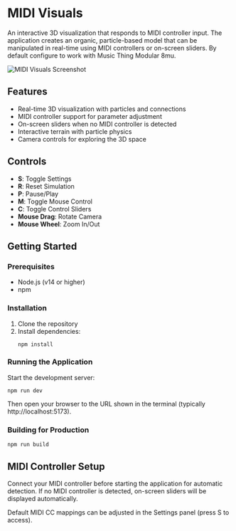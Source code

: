 # MIDI Visuals

An interactive 3D visualization that responds to MIDI controller input. The application creates an organic, particle-based model that can be manipulated in real-time using MIDI controllers or on-screen sliders. By default configure to work with Music Thing Modular 8mu.

![MIDI Visuals Screenshot](./docs/demo.gif)

## Features

- Real-time 3D visualization with particles and connections
- MIDI controller support for parameter adjustment
- On-screen sliders when no MIDI controller is detected
- Interactive terrain with particle physics
- Camera controls for exploring the 3D space

## Controls

- **S**: Toggle Settings
- **R**: Reset Simulation
- **P**: Pause/Play
- **M**: Toggle Mouse Control
- **C**: Toggle Control Sliders
- **Mouse Drag**: Rotate Camera
- **Mouse Wheel**: Zoom In/Out

## Getting Started

### Prerequisites

- Node.js (v14 or higher)
- npm

### Installation

1. Clone the repository
2. Install dependencies:
   ```
   npm install
   ```

### Running the Application

Start the development server:
```
npm run dev
```

Then open your browser to the URL shown in the terminal (typically http://localhost:5173).

### Building for Production

```
npm run build
```

## MIDI Controller Setup

Connect your MIDI controller before starting the application for automatic detection. If no MIDI controller is detected, on-screen sliders will be displayed automatically.

Default MIDI CC mappings can be adjusted in the Settings panel (press S to access).
